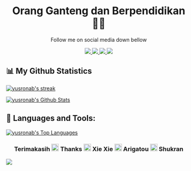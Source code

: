 <h1 align='center'>
  Orang Ganteng dan Berpendidikan 👨‍💻
</h1>

<p align='center'>
 Follow me on social media down bellow
</p>

<p align='center'>
 
  <a href="https://instagram.com/yusr0nab">
    <img src="https://img.shields.io/badge/instagram-%23E4405F.svg?&style=for-the-badge&logo=instagram&logoColor=white" />        
  </a>
 <a href="https://facebook.com">
   <img src="https://img.shields.io/badge/Facebook-1877F2?style=for-the-badge&logo=facebook&logoColor=white"/>
 </a>
 <a href="https://github.com/yusronab">
   <img src="https://img.shields.io/badge/GitHub-100000?style=for-the-badge&logo=github&logoColor=white"/>
 </a>
 <a href="https://twitter.com">
   <img src="https://img.shields.io/badge/Twitter-1DA1F2?style=for-the-badge&logo=twitter&logoColor=white"/>
 </a>
  
</p>

## 📊 My Github Statistics

<a href="https://github.com/yusronab">
        <img title="🔥 Get streak stats for your profile at git.io/streak-stats" alt="yusronab's streak" src="https://github-readme-streak-stats.herokuapp.com/?user=yusronab&theme=black-ice&hide_border=true&stroke=0000&background=060A0CD0"/>
</a>

<a href="https://github.com/yusronab"><img alt="yusronab's Github Stats" src="https://github-readme-stats.vercel.app/api?username=yusronab&show_icons=true&count_private=true&theme=react&hide_border=true&bg_color=0D1117" /></a>

## 🚀 Languages and Tools:

<a href="https://github.com/yusronab"><img alt="yusronab's Top Languages" src="https://github-readme-stats.vercel.app/api/top-langs/?username=yusronab&langs_count=8&count_private=true&layout=compact&theme=react&hide_border=true&bg_color=0D1117" /></a>

<h3  align='center'>
 Terimakasih <img src="https://raw.githubusercontent.com/MartinHeinz/MartinHeinz/master/wave.gif" width="20px" > Thanks <img src="https://raw.githubusercontent.com/MartinHeinz/MartinHeinz/master/wave.gif" width="20px" > Xie Xie <img src="https://raw.githubusercontent.com/MartinHeinz/MartinHeinz/master/wave.gif" width="20px" >  Arigatou <img src="https://raw.githubusercontent.com/MartinHeinz/MartinHeinz/master/wave.gif" width="20px" > Shukran
</h3>
 
<a href="https://github.com/yusronab">
    <img src="https://komarev.com/ghpvc/?username=yusronab">
</a>
